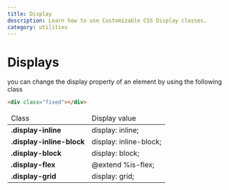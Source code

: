 ```yaml
---
title: Display
description: Learn how to use Customizable CSS Display classes.
category: utilities
---
```


# Displays

you can change the display property of an element by using the following class

```html
<div class="fixed"></div>
```

  <table class="table table-with-border">
                        <thead>
                            <tr>
                                <td >
                                   <span class="bold">
                                    Class
                                   </span>  
                                </td>
                                <td>
                                    <span class="bold">
                                    Display value
                                       </span> 
                                </td>
                            </tr>
                        </thead>
                        <tbody>
                            <tr>
                                <td>
                                    <b>.display-inline</b>
                                </td>
                                <td>
                                     display: inline;
                                </td>
                            </tr>
                            <tr>
                                <td>
                                    <b>.display-inline-block</b>
                                </td>
                                <td>
                                     display: inline-block;
                                </td>
                            </tr>
                            <tr>
                                <td>
                                    <b>.display-block</b>
                                </td>
                                <td>
                                     display: block;
                                </td>
                            </tr>
                            <tr>
                                <td>
                                    <b>.display-flex</b>
                                </td>
                                <td>
                                     @extend %is-flex;
                                </td> 
                            </tr>
                            <tr>
                                <td>
                                    <b>.display-grid</b>
                                </td>
                                <td>
                                     display: grid;
                                </td>
                            </tr>
                        </tbody>
                    </table>
